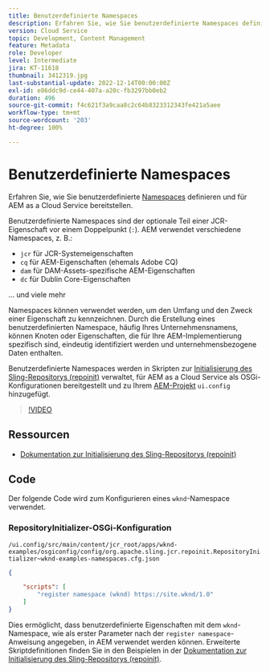 ```yaml
---
title: Benutzerdefinierte Namespaces
description: Erfahren Sie, wie Sie benutzerdefinierte Namespaces definieren und für AEM as a Cloud Service bereitstellen.
version: Cloud Service
topic: Development, Content Management
feature: Metadata
role: Developer
level: Intermediate
jira: KT-11618
thumbnail: 3412319.jpg
last-substantial-update: 2022-12-14T00:00:00Z
exl-id: e86ddc9d-ce44-407a-a20c-fb3297bb0eb2
duration: 496
source-git-commit: f4c621f3a9caa8c2c64b8323312343fe421a5aee
workflow-type: tm+mt
source-wordcount: '203'
ht-degree: 100%

---
```


# Benutzerdefinierte Namespaces

Erfahren Sie, wie Sie benutzerdefinierte [Namespaces](https://developer.adobe.com/experience-manager/reference-materials/spec/jcr/1.0/4.5_Namespaces.html) definieren und für AEM as a Cloud Service bereitstellen.

Benutzerdefinierte Namespaces sind der optionale Teil einer JCR-Eigenschaft vor einem Doppelpunkt (`:`). AEM verwendet verschiedene Namespaces, z. B.:

+ `jcr` für JCR-Systemeigenschaften
+ `cq` für AEM-Eigenschaften (ehemals Adobe CQ)
+ `dam` für DAM-Assets-spezifische AEM-Eigenschaften
+ `dc` für Dublin Core-Eigenschaften

… und viele mehr

Namespaces können verwendet werden, um den Umfang und den Zweck einer Eigenschaft zu kennzeichnen. Durch die Erstellung eines benutzerdefinierten Namespace, häufig Ihres Unternehmensnamens, können Knoten oder Eigenschaften, die für Ihre AEM-Implementierung spezifisch sind, eindeutig identifiziert werden und unternehmensbezogene Daten enthalten.

Benutzerdefinierte Namespaces werden in Skripten zur [Initialisierung des Sling-Repositorys (repoinit)](https://sling.apache.org/documentation/bundles/repository-initialization.html) verwaltet, für AEM as a Cloud Service als OSGi-Konfigurationen bereitgestellt und zu Ihrem [AEM-Projekt](https://experienceleague.adobe.com/docs/experience-manager-core-components/using/developing/archetype/overview.html?lang=de) `ui.config` hinzugefügt.

>[!VIDEO](https://video.tv.adobe.com/v/3412319?quality=12&learn=on)

## Ressourcen

+ [Dokumentation zur Initialisierung des Sling-Repositorys (repoinit)](https://sling.apache.org/documentation/bundles/repository-initialization.html#repoinit-parser-test-scenarios)

## Code

Der folgende Code wird zum Konfigurieren eines `wknd`-Namespace verwendet.

### RepositoryInitializer-OSGi-Konfiguration

`/ui.config/src/main/content/jcr_root/apps/wknd-examples/osgiconfig/config/org.apache.sling.jcr.repoinit.RepositoryInitializer~wknd-examples-namespaces.cfg.json`

```json
{

    "scripts": [
        "register namespace (wknd) https://site.wknd/1.0"
    ]
}
```

Dies ermöglicht, dass benutzerdefinierte Eigenschaften mit dem `wknd`-Namespace, wie als erster Parameter nach der `register namespace`-Anweisung angegeben, in AEM verwendet werden können. Erweiterte Skriptdefinitionen finden Sie in den Beispielen in der [Dokumentation zur Initialisierung des Sling-Repositorys (repoinit)](https://sling.apache.org/documentation/bundles/repository-initialization.html#repoinit-parser-test-scenarios).

